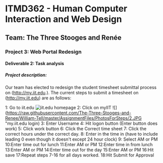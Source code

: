 # ITMD362 - Human Computer Interaction and Web Design
## Team: The Three Stooges and Renée
### Project 3: Web Portal Redesign
#### Deliverable 2: Task analysis
##### Project description:
Our team has elected to redesign the student timesheet submittal process on (http://my.iit.edu.).  The current steps to submit a timesheet on (http://my.iit.edu) are as follows:

1: Go to iit.edu
![](https://raw.githubusercontent.com/The-Three-Stooges-and-Renee/William-Tell/master/AssignmentFiles/PhotosForSteps/1.JPG "iit.edu homepage")
2: Click on myIIT
![](https://raw.githubusercontent.com/The-Three-Stooges-and-Renee/William-Tell/master/AssignmentFiles/PhotosForSteps/2.JPG "my.iit.edu login)
3: Enter Username
4: Hit logon button (Enter button does work)
5: Click work button
6: Click the Correct time sheet
7: Click the correct hours under the correct day.
8: Enter in the time in (have to include leading 0 even though it doesn't except 24 hour clock)
9: Select AM or PM
10:Enter time out for lunch
11:Enter AM or PM
12:Enter time in from lunch
13:Enter AM or PM
14:Enter time out for the day
15:Enter AM or PM
16:Hit save
17:Repeat steps 7-16 for all days worked.
18:Hit Submit for Approval